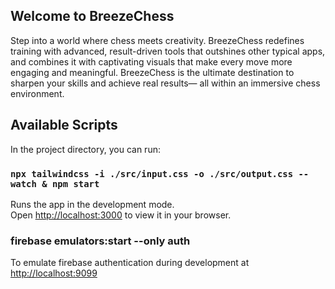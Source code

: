 ## Welcome to BreezeChess

Step into a world where chess meets creativity. BreezeChess redefines training with advanced, result-driven tools that outshines other typical apps, and combines it with captivating visuals that make every move more engaging and meaningful. BreezeChess is the ultimate destination to sharpen your skills and achieve real results— all within an immersive chess environment.


## Available Scripts

In the project directory, you can run:

### `npx tailwindcss -i ./src/input.css -o ./src/output.css --watch & npm start`

Runs the app in the development mode.\
Open [http://localhost:3000](http://localhost:3000) to view it in your browser.

### firebase emulators:start --only auth

To emulate firebase authentication during development at [http://localhost:9099](http://localhost:9099)



